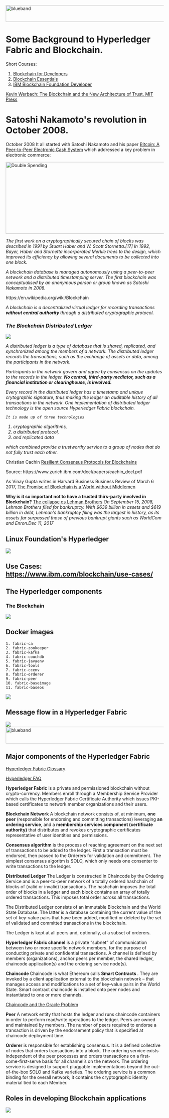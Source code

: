 
<img src="https://farm5.staticflickr.com/4503/37148677233_71edc5a37b_o.png" width="1041" height="53" alt="blueband">

# Some Background to Hyperledger Fabric and Blockchain.

Short Courses:

1. [Blockchain for Developers](https://cognitiveclass.ai/learn/blockchain-for-developers/)
1. [Blockchain Essentials](https://cognitiveclass.ai/courses/blockchain-course/)
1. [IBM Blockchain Foundation Developer](https://cognitiveclass.ai/courses/ibm-blockchain-foundation-dev)

[Kevin Werbach: The Blockchain and the New Architecture of Trust. MIT Press](
https://mitpress.mit.edu/books/blockchain-and-new-architecture-trust)  


# Satoshi Nakamoto's revolution in October 2008.
 
October 2008 It all started with Satoshi Nakamoto and his paper [Bitcoin: A Peer-to-Peer Electronic Cash System](https://bitcoin.org/bitcoin.pdf) which addressed a key problem in electronic commerce:

<img src="https://farm5.staticflickr.com/4505/24079519258_ab8a80f7ed_o.png" width="769" height="229" alt="Double Spending">
<p>
<i>
The first work on a cryptographically secured chain of blocks was described in 1991 by Stuart Haber and W. Scott Stornetta.[17] In 1992, Bayer, Haber and Stornetta incorporated Merkle trees to the design, which improved its efficiency by allowing several documents to be collected into one block.
  </i><p><i>
A blockchain database is managed autonomously using a peer-to-peer network and a distributed timestamping server. The first blockchain was conceptualised by an anonymous person or group known as Satoshi Nakamoto in 2008. 
</i><p>
https://en.wikipedia.org/wiki/Blockchain
<p>
<i>A blockchain is a decentralized virtual ledger for recording transactions <b>without central authority </b> through a distributed cryptographic protocol. 

### The Blockchain Distributed Ledger  
  
<img src="https://www.ibm.com/blogs/internet-of-things/wp-content/uploads/2017/05/2-1.jpg">
<p> 
A distributed ledger is a type of database that is shared, replicated, and synchronized among the members of a network. The distributed ledger records the transactions, such as the exchange of assets or data, among the participants in the network.

Participants in the network govern and agree by consensus on the updates to the records in the ledger. <b> No central, third-party mediator, such as a financial institution or clearinghouse, is involved.</b>

Every record in the distributed ledger has a timestamp and unique crytographic signature, thus making the ledger an auditable history of all transactions in the network. One implementation of distributed ledger technology is the open source Hyperledger Fabric blockchain.

	It is made up of three technologies 

1. cryptographic algorithms, 
1. a distributed protocol, 
1. and replicated data 
<p>
which combined provide a trustworthy service to a group of nodes that do not fully trust each other. 
<p>
</i>
<p>
Christian Cachin <a href="https://www.ibm.com/blogs/research/2017/10/resilient-consensus-protocols-blockchains/">Resilient Consensus Protocols for Blockchains</a>
<p>
Source: https://www.zurich.ibm.com/dccl/papers/cachin_dccl.pdf


As Vinay Gupta writes in Harvard Business Business Review of March 6 2017, [The Promise of Blockchain is a World without Middlemen](https://hbr.org/2017/03/the-promise-of-blockchain-is-a-world-without-middlemen)

<b>Why is it so important not to have a trusted thirs-party involved in Blockchain?</b>
<a href="https://www.investopedia.com/articles/economics/09/lehman-brothers-collapse.asp">The collapse os Lehman Brothers</a>
<i> On September 15, 2008, Lehman Brothers filed for bankruptcy. With $639 billion in assets and $619 billion in debt, Lehman's bankruptcy filing was the largest in history, as its assets far surpassed those of previous bankrupt giants such as WorldCom and Enron.Dec 11, 2017</i> 
	

## Linux Foundation's Hyperledger

<img src="Screen Shot 2019-01-05 at 15.11.32.png">

## Use Cases: https://www.ibm.com/blockchain/use-cases/

## The Hyperledger components

### The Blockchain

<img src="68747470733a2f2f6661726d352e737461746963666c69636b722e636f6d2f343439362f33373833333935333439365f666130333135343133395f6f2e706e67 (1).png">

## Docker images

~~~~
1. fabric-ca
2. fabric-zookeeper
3. fabric-kafka
4. fabric-couchdb
5. fabric-javaenv
6. fabric-tools
7. fabric-ccenv
8. fabric-orderer
9. fabric-peer
10. fabric-baseimage
11. fabric-baseos
~~~~

<img src="Screen Shot 2018-10-19 at 11.49.41 (1).png">

## Message flow in a Hyperledger Fabric

<img src="fig1.png">

<img src="https://farm5.staticflickr.com/4503/37148677233_71edc5a37b_o.png" width="1041" height="53" alt="blueband">

## Major components of the Hyperledger Fabric

[Hyperledger Fabric Glossary](https://fabrictestdocs.readthedocs.io/en/latest/glossary.html#hyperledger-fabric-glossary)

[Hyperledger FAQ](https://hyperledger-fabric.readthedocs.io/en/release-1.1/Fabric-FAQ.html)

<b>Hyperledger Fabric</b> is a private and permissioned blockchain without crypto-currency. Members enroll through a Membership Service Provider which calls the Hyperledger Fabric Certificate Authority which issues PKI-based 
certificates to network member organizations and their users. 

<b>Blockchain Network</b>
A blockchain network consists of, at minimum, <b>one peer</b> (responsible for endorsing and committing transactions) leveraging <b>an ordering service</b>, and a <b>membership services component (certificate authority)</b> that distributes and revokes cryptographic certificates representative of user identities and permissions.

<b>Consensus algorithm</b> is the process of reaching agreement on the next set of transactions to be added to the ledger. First a transaction must be endorsed, then passed to the Orderers for validation and commitment.  The simplest consensus algoritm is SOLO, which only needs one consenter to write transactions to the ledger.

<b>Distributed Ledger</b> The Ledger is constructed in Chaincode by the Ordering Service and is a peer-to-peer network 
of a totally ordered hashchain of blocks of (valid or invalid) transactions. The hashchain imposes the total order of blocks in a ledger and each block contains an array of totally ordered transactions. This imposes total order across all transactions.

The Distributed Ledger consists of an immutable Blockchain and the World State Database. The latter is a database containing the current value of the set of key-value pairs that have been added, modified or deleted by the set of validated and committed transactions in the blockchain.

The Ledger is kept at all peers and, optionally, at a subset of orderers. 

<b>Hyperledger Fabric channel</b> is a private “subnet” of communication between two or more specific network members, for the purpose of conducting private and confidential transactions. A channel is defined by members (organizations), anchor peers per member, the shared ledger, chaincode application(s) and the ordering service node(s).

<b>Chaincode </b> Chaincode is what Ethereum calls <b>Smart Contracts </b>. They are invoked by a client application external to the blockchain network – that manages access and modifications to a set of key-value pairs in the World State. Smart contract chaincode is installed onto peer nodes and instantiated to one or more channels.

[Chaincode and the Oracle Problem](https://medium.com/@antsankov/the-oracle-problem-isnt-a-problem-and-why-smart-contracts-makes-insurance-better-for-everyone-8c979f09851c)

<b>Peer</b> A network entity that hosts the ledger and runs chaincode containers in order to perform read/write operations to the ledger. Peers are owned and maintained by members. The number of peers required to endorse a transaction is driven by the endorsement policy that is specified at chaincode deployment time.

<b>Orderer</b> is responsible for establishing consensus. It is a defined collective of nodes that orders transactions into a block. The ordering service exists independent of the peer processes and orders transactions on a first-come-first-serve basis for all channel’s on the network. The ordering service is designed to support pluggable implementations beyond the out-of-the-box SOLO and Kafka varieties. The ordering service is a common binding for the overall network; it contains the cryptographic identity material tied to each Member.

## Roles in developing Blockchain applications 	
	
<img src="Screen Shot 2019-01-10 at 09.20.40.png">
